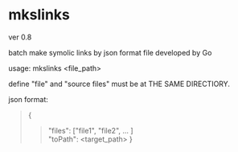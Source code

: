 mkslinks
========

ver 0.8

batch make symolic links by json format file
developed by Go

usage: mkslinks &lt;file_path&gt;

define "file" and "source files" must be at THE SAME DIRECTIORY.

json format:<br />
<blockquote>
{<br />
    <blockquote>"files": ["file1", "file2", ... ]<br />
    "toPath": &lt;target_path&gt;
}<br />
</blockquote>

